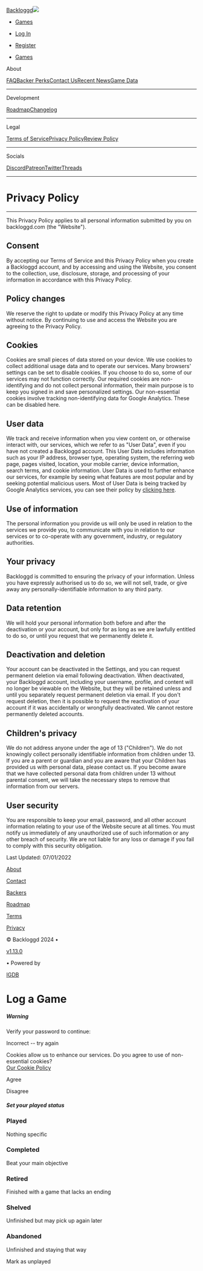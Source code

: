 [Backloggd![](https://www.backloggd.com/packs/media/images/backloggd-logo-full-5cdba93625dfa851ff41d48ee86d836b.png)](https://www.backloggd.com/)

* [Games](https://www.backloggd.com/games/lib/popular/)

* [Log In](https://www.backloggd.com/users/sign_in)
* [Register](https://www.backloggd.com/users/sign_up)
* [Games](https://www.backloggd.com/games/lib/popular/)

About

[FAQ](https://www.backloggd.com/about/)[Backer Perks](https://www.backloggd.com/backers/)[Contact Us](https://www.backloggd.com/contact/)[Recent News](https://www.backloggd.com/about/recent-news/)[Game Data](https://www.backloggd.com/about/game-data/)

* * *

Development

[Roadmap](https://www.backloggd.com/roadmap/)[Changelog](https://www.backloggd.com/changelog/)

* * *

Legal

[Terms of Service](https://www.backloggd.com/about/terms-of-service/)[Privacy Policy](https://www.backloggd.com/about/privacy/)[Review Policy](https://www.backloggd.com/about/review-policy/)

* * *

Socials

[Discord](https://discord.gg/7Jbew5v)[Patreon](https://www.patreon.com/backloggd)[Twitter](https://twitter.com/BackloggdApp)[Threads](https://www.threads.net/@backloggd.official)

* * *

Privacy Policy
==============

* * *

This Privacy Policy applies to all personal information submitted by you on backloggd.com (the "Website").

Consent
-------

By accepting our Terms of Service and this Privacy Policy when you create a Backloggd account, and by accessing and using the Website, you consent to the collection, use, disclosure, storage, and processing of your information in accordance with this Privacy Policy.

Policy changes
--------------

We reserve the right to update or modify this Privacy Policy at any time without notice. By continuing to use and access the Website you are agreeing to the Privacy Policy.

Cookies
-------

Cookies are small pieces of data stored on your device. We use cookies to collect additional usage data and to operate our services. Many browsers' settings can be set to disable cookies. If you choose to do so, some of our services may not function correctly. Our required cookies are non-identifying and do not collect personal information, their main purpose is to keep you signed in and save personalized settings. Our non-essential cookies involve tracking non-identifying data for Google Analytics. These can be disabled here.

User data
---------

We track and receive information when you view content on, or otherwise interact with, our services, which we refer to as "User Data", even if you have not created a Backloggd account. This User Data includes information such as your IP address, browser type, operating system, the referring web page, pages visited, location, your mobile carrier, device information, search terms, and cookie information. User Data is used to further enhance our services, for example by seeing what features are most popular and by seeking potential malicious users. Most of User Data is being tracked by Google Analytics services, you can see their policy by [clicking here](https://support.google.com/analytics/answer/6004245?hl=en).

Use of information
------------------

The personal information you provide us will only be used in relation to the services we provide you, to communicate with you in relation to our services or to co-operate with any government, industry, or regulatory authorities.

Your privacy
------------

Backloggd is committed to ensuring the privacy of your information. Unless you have expressly authorised us to do so, we will not sell, trade, or give away any personally-identifiable information to any third party.

Data retention
--------------

We will hold your personal information both before and after the deactivation or your account, but only for as long as we are lawfully entitled to do so, or until you request that we permanently delete it.

Deactivation and deletion
-------------------------

Your account can be deactivated in the Settings, and you can request permanent deletion via email following deactivation. When deactivated, your Backloggd account, including your username, profile, and content will no longer be viewable on the Website, but they will be retained unless and until you separately request permanent deletion via email. If you don't request deletion, then it is possible to request the reactivation of your account if it was accidentally or wrongfully deactivated. We cannot restore permanently deleted accounts.

Children's privacy
------------------

We do not address anyone under the age of 13 ("Children"). We do not knowingly collect personally identifiable information from children under 13. If you are a parent or guardian and you are aware that your Children has provided us with personal data, please contact us. If you become aware that we have collected personal data from children under 13 without parental consent, we will take the necessary steps to remove that information from our servers.

User security
-------------

You are responsible to keep your email, password, and all other account information relating to your use of the Website secure at all times. You must notify us immediately of any unauthorized use of such information or any other breach of security. We are not liable for any loss or damage if you fail to comply with this security obligation.

Last Updated: 07/01/2022

[About](https://www.backloggd.com/about/)

[Contact](https://www.backloggd.com/contact/)

[Backers](https://www.backloggd.com/backers/)

[Roadmap](https://www.backloggd.com/roadmap/)

[Terms](https://www.backloggd.com/about/terms-of-service/)

[Privacy](https://www.backloggd.com/about/privacy/)

[](https://www.patreon.com/backloggd)

[](https://discord.gg/7Jbew5v)

[](https://twitter.com/BackloggdApp)

[](https://www.threads.net/@backloggd.official)

[](https://www.patreon.com/backloggd)

[](https://discord.gg/7Jbew5v)

[](https://twitter.com/BackloggdApp)

[](https://www.threads.net/@backloggd.official)

© Backloggd 2024 •

[v1.13.0](https://www.backloggd.com/changelog/)

• Powered by

[IGDB](https://igdb.com/)

Log a Game
==========

##### Warning

Verify your password to continue:

Incorrect -- try again

Cookies allow us to enhance our services. Do you agree to use of non-essential cookies?  
[Our Cookie Policy](https://www.backloggd.com/about/privacy/#cookies)

Agree

Disagree

##### Set your played status

### Played

Nothing specific

### Completed

Beat your main objective

### Retired

Finished with a game that lacks an ending

### Shelved

Unfinished but may pick up again later

### Abandoned

Unfinished and staying that way

Mark as unplayed